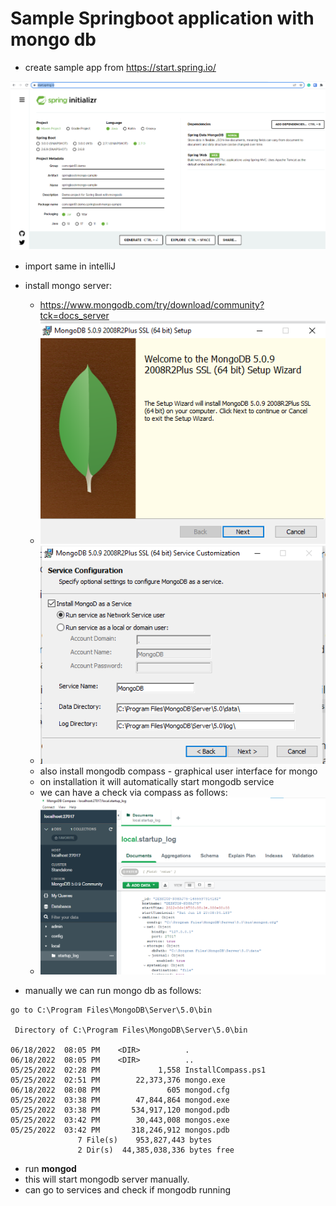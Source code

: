 
# Sample Springboot application with mongo db

- create sample app from https://start.spring.io/ 

![img.png](images/10.0.0_1.png)

- import same in intelliJ 

- install mongo server:
  - https://www.mongodb.com/try/download/community?tck=docs_server
  - ![img.png](images/10.0.0_2.png)
  - ![img_1.png](images/10.0.0_3.png)
  - also install mongodb compass - graphical user interface for mongo
  - on installation it will automatically start mongodb service
  - we can have a check via compass as follows: 
  - ![img_2.png](images/10.0.0_4.png)

- manually we can run mongo db as follows:
```text
go to C:\Program Files\MongoDB\Server\5.0\bin

 Directory of C:\Program Files\MongoDB\Server\5.0\bin

06/18/2022  08:05 PM    <DIR>          .
06/18/2022  08:05 PM    <DIR>          ..
05/25/2022  02:28 PM             1,558 InstallCompass.ps1
05/25/2022  02:51 PM        22,373,376 mongo.exe
06/18/2022  08:08 PM               605 mongod.cfg
05/25/2022  03:38 PM        47,844,864 mongod.exe
05/25/2022  03:38 PM       534,917,120 mongod.pdb
05/25/2022  03:42 PM        30,443,008 mongos.exe
05/25/2022  03:42 PM       318,246,912 mongos.pdb
               7 File(s)    953,827,443 bytes
               2 Dir(s)  44,385,038,336 bytes free
```
- run **mongod** 
- this will start mongodb server manually. 
- can go to services and check if mongodb running



